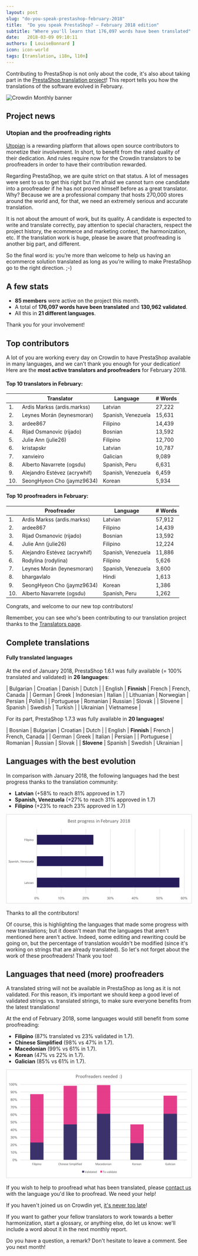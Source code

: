 ```yaml
---
layout: post
slug: "do-you-speak-prestashop-february-2018"
title:  "Do you speak PrestaShop? – February 2018 edition"
subtitle: "Where you'll learn that 176,097 words have been translated"
date:   2018-03-09 09:10:11
authors: [ LouiseBonnard ]
icon: icon-world
tags: [translation, i18n, l10n]
---
```


Contributing to PrestaShop is not only about the code, it's also about taking part in the [PrestaShop translation project](https://crowdin.com/project/prestashop-official)! This report tells you how the translations of the software evolved in February.

![Crowdin Monthly banner](/assets/images/2017/04/DYSpeakPS.jpg)

## Project news


### Utopian and the proofreading rights

[Utopian](https://utopian.io) is a rewarding platform that allows open source contributors to monetize their involvement. In short, to benefit from the rated quality of their dedication. And rules require now for the Crowdin translators to be proofreaders in order to have their contribution rewarded.

Regarding PrestaShop, we are quite strict on that status. A lot of messages were sent to us to get this right but I'm afraid we cannot turn one candidate into a proofreader if he has not proved himself before as a great translator. Why? Because we are a professional company that hosts 270,000 stores around the world and, for that, we need an extremely serious and accurate translation.

It is not about the amount of work, but its quality. A candidate is expected to write and translate correctly, pay attention to special characters, respect the project history, the ecommerce and marketing context, the harmonization, etc. If the translation work is huge, please be aware that proofreading is another big part, and different. 

So the final word is: you’re more than welcome to help us having an ecommerce solution translated as long as you’re willing to make PrestaShop go to the right direction. ;-)


## A few stats

* **85 members** were active on the project this month.
* A total of **176,097 words have been translated** and **130,962 validated**.
* All this in **21 different languages**.

Thank you for your involvement!


## Top contributors

A lot of you are working every day on Crowdin to have PrestaShop available in many languages, and we can't thank you enough for your dedication! Here are the **most active translators and proofreaders** for February 2018.

#### Top 10 translators in February:

| |Translator | Language | # Words
|-|---------- | -------- | ----------------
 1. | Ardis Markss (ardis.markss) | Latvian | 27,222
 2. | Leynes Morán (leynesmoran) | Spanish, Venezuela | 15,631
 3. | ardee867 | Filipino | 14,439
 4. | Rijad Osmanovic (rijado) | Bosnian | 13,592
 5. | Julie Ann (julie26) | Filipino | 12,700
 6. | kristapskr | Latvian | 10,787
 7. | xanvieiro | Galician | 9,089
 8. | Alberto Navarrete (ogsdu) | Spanish, Peru | 6,631
 9. | Alejandro Estévez (acrywhif) | Spanish, Venezuela | 6,459
10. | SeongHyeon Cho (jaymz9634) | Korean | 5,934


#### Top 10 proofreaders in February:

| | Proofreader | Language | # Words
|-| ---------- | -------- | ----------------
 1. | Ardis Markss (ardis.markss) | Latvian | 57,912
 2. | ardee867 | Filipino | 14,439
 3. | Rijad Osmanovic (rijado) | Bosnian | 13,592
 4. | Julie Ann (julie26) | Filipino | 12,224
 5. | Alejandro Estévez (acrywhif) | Spanish, Venezuela | 11,886
 6. | Rodylina (rodylina) | Filipino | 5,626
 7. | Leynes Morán (leynesmoran) | Spanish, Venezuela | 3,600
 8. | bhargavlalo | Hindi | 1,613
 9. | SeongHyeon Cho (jaymz9634) | Korean | 1,386
10. | Alberto Navarrete (ogsdu) | Spanish, Peru | 1,262

Congrats, and welcome to our new top contributors!

Remember, you can see who's been contributing to our translation project thanks to the [Translators page](http://translators.prestashop.com/).


## Complete translations

#### Fully translated languages

At the end of January 2018, PrestaShop 1.6.1 was fully available (= 100% translated and validated) in **26 languages**:

| Bulgarian | Croatian | Danish | Dutch | 
| English | **Finnish** | French | French, Canada |
| German | Greek | Indonesian | Italian |
| Lithuanian | Norwegian | Persian | Polish |
|  Portuguese | Romanian | Russian | Slovak |
| Slovene | Spanish | Swedish | Turkish |
| Ukrainian | Vietnamese |

For its part, PrestaShop 1.7.3 was fully available in **20 languages**!

| Bosnian | Bulgarian | Croatian | Dutch |
| English | **Finnish** | French | French, Canada |
| German | Greek | Italian | Persian |
| Portuguese | Romanian | Russian | Slovak |
| **Slovene** | Spanish | Swedish | Ukrainian |


## Languages with the best evolution

In comparison with January 2018, the following languages had the best progress thanks to the translation community:

* **Latvian** (+58% to reach 81% approved in 1.7)
* **Spanish, Venezuela** (+27% to reach 31% approved in 1.7)
* **Filipino** (+23% to reach 23% approved in 1.7)

![Best translation progress for February 2018](/assets/images/2018/05/Build_Crowdin_progress_February18.png)

Thanks to all the contributors!

Of course, this is highlighting the languages that made some progress with new translations; but it doesn't mean that the languages that aren't mentioned here aren't active. Indeed, some editing and rewriting could be going on, but the percentage of translation wouldn't be modified (since it's working on strings that are already translated). So let's not forget about the work of these proofreaders! Thank you too!


## Languages that need (more) proofreaders

A translated string will not be available in PrestaShop as long as it is not validated. For this reason, it’s important we should keep a good level of validated strings vs. translated strings, to make sure everyone benefits from the latest translations!

At the end of February 2018, some languages would still benefit from some proofreading:

* **Filipino** (87% translated vs 23% validated in 1.7).
* **Chinese Simplified** (98% vs 47% in 1.7).
* **Macedonian** (99% vs 61% in 1.7).
* **Korean** (47% vs 22% in 1.7).
* **Galician** (85% vs 61% in 1.7).

![Languages that need proofreading](/assets/images/2018/05/Build_Crowdin_proofreading_February18.png)

If you wish to help to proofread what has been translated, please <a href="mailto:translation@prestashop.com?subject=Proofreading20PrestaShop20Translations">contact us</a> with the language you'd like to proofread. We need your help!

If you haven't joined us on Crowdin yet, [it's never too late](https://crowdin.com/project/prestashop-official)!

If you want to gather your fellow translators to work towards a better harmonization, start a glossary, or anything else, do let us know: we'll include a word about it in the next monthly report.

Do you have a question, a remark? Don't hesitate to leave a comment. See you next month!
